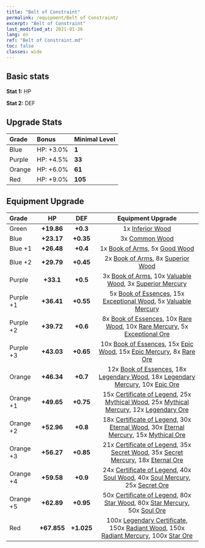 ```yaml
---
title: "Belt of Constraint"
permalink: /equipment/Belt of Constraint/
excerpt: "Belt of Constraint"
last_modified_at: 2021-01-26
lang: en
ref: "Belt of Constraint.md"
toc: false
classes: wide
---
```


## Basic stats
 **Stat 1:** HP

 **Stat 2:** DEF

## Upgrade Stats

  |     Grade    |   Bonus | Minimal Level | 
  |:-------------|:--------|:--------------| 
  | Blue | HP: +3.0% | **1** | 
  | Purple | HP: +4.5% | **33** | 
  | Orange | HP: +6.0% | **61** | 
  | Red | HP: +9.0% | **105** | 


## Equipment Upgrade

  |          Grade      | HP | DEF | Equipment Upgrade |
  |:--------------------|:---------:|:---------:|:----------------:|
  | Green | **+19.86** | **+0.3** | 1x [ Inferior Wood](/Items/mat_12/) |
  | Blue | **+23.17** | **+0.35** | 3x [ Common Wood](/Items/mat_53/) |
  | Blue +1 | **+26.48** | **+0.4** | 1x [ Book of Arms](/Items/mat_32/), 5x [ Good Wood](/Items/mat_90/) |
  | Blue +2 | **+29.79** | **+0.45** | 2x [ Book of Arms](/Items/mat_71/), 8x [ Superior Wood](/Items/mat_28/) |
  | Purple | **+33.1** | **+0.5** | 3x [ Book of Arms](/Items/mat_6/), 10x [ Valuable Wood](/Items/mat_43/), 3x [ Superior Mercury](/Items/mat_15/) |
  | Purple +1 | **+36.41** | **+0.55** | 5x [ Book of Essences](/Items/mat_44/), 15x [ Exceptional Wood](/Items/mat_82/), 5x [ Valuable Mercury](/Items/mat_58/) |
  | Purple +2 | **+39.72** | **+0.6** | 8x [ Book of Essences](/Items/mat_84/), 10x [ Rare Wood](/Items/mat_14/), 10x [ Rare Mercury](/Items/mat_29/), 5x [ Exceptional Ore](/Items/mat_67/) |
  | Purple +3 | **+43.03** | **+0.65** | 10x [ Book of Essences](/Items/mat_20/), 15x [ Epic Wood](/Items/mat_57/), 15x [ Epic Mercury](/Items/mat_70/), 8x [ Rare Ore](/Items/mat_2/) |
  | Orange | **+46.34** | **+0.7** | 12x [ Book of Essences](/Items/mat_60/), 18x [ Legendary Wood](/Items/mat_93/), 18x [ Legendary Mercury](/Items/mat_3/), 10x [ Epic Ore](/Items/mat_42/) |
  | Orange +1 | **+49.65** | **+0.75** | 15x [ Certificate of Legend](/Items/mat_96/), 25x [ Mythical Wood](/Items/mat_9/), 25x [ Mythical Mercury](/Items/mat_50/), 12x [ Legendary Ore](/Items/mat_81/) |
  | Orange +2 | **+52.96** | **+0.8** | 18x [ Certificate of Legend](/Items/mat_25/), 30x [ Eternal Wood](/Items/mat_75/), 30x [ Eternal Mercury](/Items/mat_62/), 15x [ Mythical Ore](/Items/mat_23/) |
  | Orange +3 | **+56.27** | **+0.85** | 21x [ Certificate of Legend](/Items/mat_38/), 35x [ Secret Wood](/Items/mat_87/), 35x [ Secret Mercury](/Items/mat_22/), 18x [ Eternal Ore](/Items/mat_36/) |
  | Orange +4 | **+59.58** | **+0.9** | 24x [ Certificate of Legend](/Items/mat_100/), 40x [ Soul Wood](/Items/mat_49/), 40x [ Soul Mercury](/Items/mat_34/), 25x [ Secret Ore](/Items/mat_99/) |
  | Orange +5 | **+62.89** | **+0.95** | 50x [ Certificate of Legend](/Items/mat_11/), 80x [ Star Wood](/Items/mat_63/), 80x [ Star Mercury](/Items/mat_98/), 50x [ Soul Ore](/Items/mat_8/) |
  | Red | **+67.855** | **+1.025** | 100x [ Legendary Certificate](/Items/mat_76/), 150x [ Radiant Wood](/Items/mat_21/), 150x [ Radiant Mercury](/Items/mat_24/), 100x [ Star Ore](/Items/mat_72/) |

